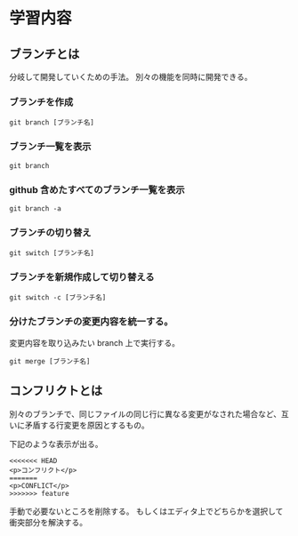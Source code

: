 # 学習内容

## ブランチとは

分岐して開発していくための手法。
別々の機能を同時に開発できる。

### ブランチを作成

```
git branch [ブランチ名]
```

### ブランチ一覧を表示

```
git branch
```

### github 含めたすべてのブランチ一覧を表示

```
git branch -a
```

### ブランチの切り替え

```
git switch [ブランチ名]
```

### ブランチを新規作成して切り替える

```
git switch -c [ブランチ名]
```

### 分けたブランチの変更内容を統一する。

変更内容を取り込みたい branch 上で実行する。

```
git merge [ブランチ名]
```

## コンフリクトとは

別々のブランチで、同じファイルの同じ行に異なる変更がなされた場合など、互いに矛盾する行変更を原因とするもの。

下記のような表示が出る。

```
<<<<<<< HEAD
<p>コンフリクト</p>
=======
<p>CONFLICT</p>
>>>>>>> feature
```

手動で必要ないところを削除する。
もしくはエディタ上でどちらかを選択して衝突部分を解決する。
